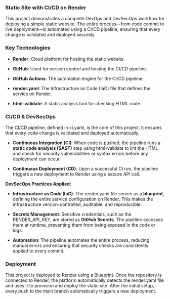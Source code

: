 ### Static Site with CI/CD on Render

This project demonstrates a complete DevOps and DevSecOps workflow for deploying a simple static website. The entire process—from code commit to live deployment—is automated using a CI/CD pipeline, ensuring that every change is validated and deployed securely.

### Key Technologies

*   **Render**: Cloud platform for hosting the static website.
    
*   **GitHub**: Used for version control and hosting the CI/CD pipeline.
    
*   **GitHub Actions**: The automation engine for the CI/CD pipeline.
    
*   **render.yaml**: The Infrastructure as Code (IaC) file that defines the service on Render.
    
*   **html-validate**: A static analysis tool for checking HTML code.
    

### CI/CD & DevSecOps

The CI/CD pipeline, defined in ci.yaml, is the core of this project. It ensures that every code change is validated and deployed automatically.

*   **Continuous Integration (CI)**: When code is pushed, the pipeline runs a **static code analysis (SAST)** step using html-validate to lint the HTML and check for security vulnerabilities or syntax errors before any deployment can occur.
    
*   **Continuous Deployment (CD)**: Upon a successful CI run, the pipeline triggers a new deployment to Render using a secure API call.
    

**DevSecOps Practices Applied:**

*   **Infrastructure as Code (IaC)**: The render.yaml file serves as a **blueprint**, defining the entire service configuration on Render. This makes the infrastructure version-controlled, auditable, and reproducible.
    
*   **Secrets Management**: Sensitive credentials, such as the RENDER\_API\_KEY, are stored as **GitHub Secrets**. The pipeline accesses them at runtime, preventing them from being exposed in the code or logs.
    
*   **Automation**: The pipeline automates the entire process, reducing manual errors and ensuring that security checks are consistently applied to every commit.
    

### Deployment

This project is deployed to Render using a Blueprint. Once the repository is connected to Render, the platform automatically detects the render.yaml file and uses it to provision and deploy the static site. After the initial setup, every push to the main branch automatically triggers a new deployment.
